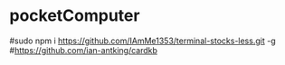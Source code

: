 # pocketComputer

#sudo npm i https://github.com/IAmMe1353/terminal-stocks-less.git -g
#https://github.com/ian-antking/cardkb
